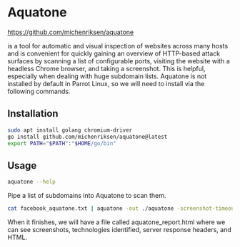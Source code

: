 # Aquatone 
https://github.com/michenriksen/aquatone

 is a tool for automatic and visual inspection of websites across many hosts and is convenient for quickly gaining an overview of HTTP-based attack surfaces by scanning a list of configurable ports, visiting the website with a headless Chrome browser, and taking a screenshot. This is helpful, especially when dealing with huge subdomain lists. Aquatone is not installed by default in Parrot Linux, so we will need to install via the following commands.
## Installation
```sh
sudo apt install golang chromium-driver
go install github.com/michenriksen/aquatone@latest
export PATH="$PATH":"$HOME/go/bin"
```

## Usage
```sh
aquatone --help
```
Pipe a list of subdomains into Aquatone to scan them.
```sh
cat facebook_aquatone.txt | aquatone -out ./aquatone -screenshot-timeout 1000
```
When it finishes, we will have a file called aquatone_report.html where we can see screenshots, technologies identified, server response headers, and HTML.